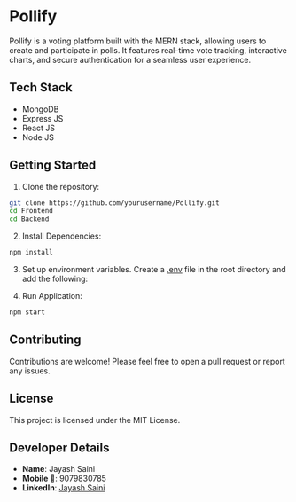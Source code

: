 # Pollify

Pollify is a voting platform built with the MERN stack, allowing users to create and participate in polls. It features real-time vote tracking, interactive charts, and secure authentication for a seamless user experience.

## Tech Stack

- MongoDB
- Express JS
- React JS
- Node JS

## Getting Started

1. Clone the repository:

```bash
git clone https://github.com/yourusername/Pollify.git
cd Frontend
cd Backend
```

2. Install Dependencies:

```bash
npm install
```

3. Set up environment variables. Create a [.env](./.env.sample)
   file in the root directory and add the following:

4. Run Application:

```bash
npm start
```

## Contributing

Contributions are welcome! Please feel free to open a pull request or report any issues.

## License

This project is licensed under the MIT License.

## Developer Details

- **Name**: Jayash Saini
- **Mobile 📱**: 9079830785
- **LinkedIn**: [Jayash Saini](https://www.linkedin.com/in/jayash-saini-371bb0267/)
